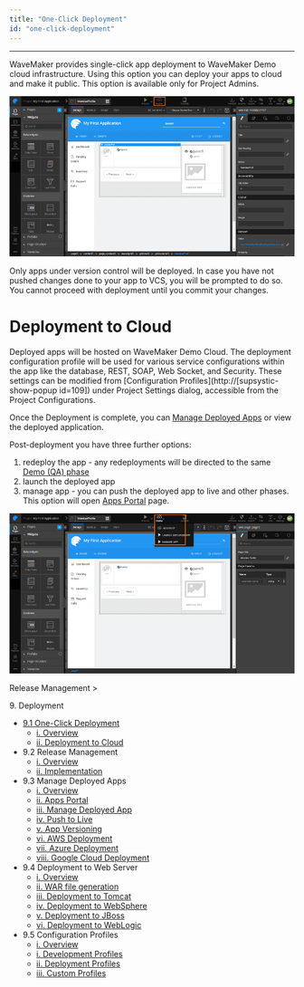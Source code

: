 ```yaml
---
title: "One-Click Deployment"
id: "one-click-deployment"
---
```

---

WaveMaker provides single-click app deployment to WaveMaker Demo cloud infrastructure. Using this option you can deploy your apps to cloud and make it public. This option is available only for Project Admins.

[![](/learn/assets/deploy.png)](/learn/assets/deploy.png)

Only apps under version control will be deployed. In case you have not pushed changes done to your app to VCS, you will be prompted to do so. You cannot proceed with deployment until you commit your changes.

# Deployment to Cloud

Deployed apps will be hosted on WaveMaker Demo Cloud. The deployment configuration profile will be used for various service configurations within the app like the database, REST, SOAP, Web Socket, and Security. These settings can be modified from [Configuration Profiles](http://[supsystic-show-popup id=109]) under Project Settings dialog, accessible from the Project Configurations.

Once the Deployment is complete, you can [Manage Deployed Apps](/learn/app-development/deployment/manage-deployed-apps/#apps-portal) or view the deployed application.

Post-deployment you have three further options:

1. redeploy the app - any redeployments will be directed to the same [Demo (QA) phase](/learn/app-development/deployment/release-management/#working)
2. launch the deployed app
3. manage app - you can push the deployed app to live and other phases. This option will open [Apps Portal](/learn/app-development/deployment/manage-deployed-apps/#manage-deployed-app) page.

[![](/learn/assets/cloud_postdeploy.png)](/learn/assets/cloud_postdeploy.png)

Release Management >

9\. Deployment

- [9.1 One-Click Deployment](#)
    - [i. Overview](#)
    - [ii. Deployment to Cloud](#cloud-deployment)
- 9.2 Release Management
    - [i. Overview](/learn/app-development/deployment/release-management/)
    - [ii. Implementation](/learn/app-development/deployment/release-management/#working)
- 9.3 Manage Deployed Apps
    - [i. Overview](/learn/app-development/deployment/manage-deployed-apps/)
    - [ii. Apps Portal](/learn/app-development/deployment/manage-deployed-apps/#apps-portal)
    - [iii. Manage Deployed App](/learn/app-development/deployment/manage-deployed-apps/#manage-deployed-app)
    - [iv. Push to Live](/learn/app-development/deployment/manage-deployed-apps/#push-to-live)
    - [v. App Versioning](/learn/app-development/deployment/manage-deployed-apps/#versioning)
    - [vi. AWS Deployment](/learn/app-development/deployment/deployment-to-aws/)
    - [vii. Azure Deployment](/learn/app-development/deployment/deployment-to-azure/)
    - [viii. Google Cloud Deployment](/learn/app-development/deployment/deployment-google-cloud/)
- 9.4 Deployment to Web Server
    - [i. Overview](/learn/app-development/deployment/deployment-web-server/#)
    - [ii. WAR file generation](/learn/app-development/deployment/deployment-web-server/#war-file-generation)
    - [iii. Deployment to Tomcat](/learn/how-tos/wavemaker-application-deployment-tomcat/)
    - [iv. Deployment to WebSphere](/learn/how-tos/wavemaker-application-deployment-websphere-liberty-profile/)
    - [v. Deployment to JBoss](/learn/how-tos/wavemaker-application-deployment-jboss/)
    - [vi. Deployment to WebLogic](/learn/how-tos/wavemaker-application-deployment-weblogic-application-server/)
- 9.5 Configuration Profiles
    - [i. Overview](/learn/app-development/deployment/configuration-profiles/)
    - [i. Development Profiles](/learn/app-development/deployment/configuration-profiles/#dev-profile)
    - [ii. Deployment Profiles](/learn/app-development/deployment/configuration-profiles/#deploy-profile)
    - [iii. Custom Profiles](/learn/app-development/deployment/configuration-profiles/#custom-profile)

